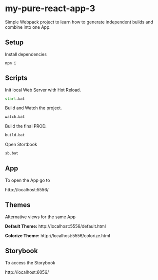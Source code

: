 # my-pure-react-app-3
 
Simple Webpack project to learn how to generate independent builds and combine into one App.

## Setup

Install dependencies

```
npm i
```

## Scripts

Init local Web Server with Hot Reload.

```cmd
start.bat
```

Build and Watch the project.

```cmd
watch.bat
```

Build the final PROD.

```cmd
build.bat
```

Open Stortbook

```cmd
sb.bat
```

## App

To open the App go to

http://localhost:5556/

## Themes

Alternative views for the same App

**Default Theme:** http://localhost:5556/default.html

**Colorize Theme:** http://localhost:5556/colorize.html

## Storybook

To access the Storybook

http://localhost:6056/

